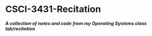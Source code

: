 # CSCI-3431-Recitation
##### A collection of notes and code from my Operating Systems class lab/recitation
